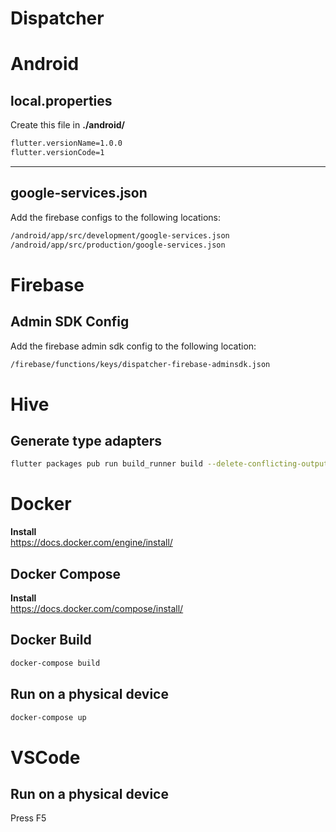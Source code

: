 # Dispatcher

# Android

## local.properties
Create this file in __./android/__

```bash
flutter.versionName=1.0.0
flutter.versionCode=1
```

---

## google-services.json
Add the firebase configs to the following locations:

```bash
/android/app/src/development/google-services.json
/android/app/src/production/google-services.json
```

# Firebase

## Admin SDK Config
Add the firebase admin sdk config to the following location:

```bash
/firebase/functions/keys/dispatcher-firebase-adminsdk.json
```

# Hive

## Generate type adapters

```bash
flutter packages pub run build_runner build --delete-conflicting-outputs
```

# Docker

__Install__  
https://docs.docker.com/engine/install/


## Docker Compose

__Install__  
https://docs.docker.com/compose/install/

## Docker Build

```bash
docker-compose build
```

## Run on a physical device

```bash
docker-compose up
```

# VSCode

## Run on a physical device
Press F5
